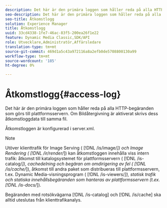 ```yaml
---
description: Det här är den primära loggen som håller reda på alla HTTP-begäranden som görs till plattformsservern. Om Bildåtergivning är aktiverat skrivs dess åtkomstloggdata till samma fil.
seo-description: Det här är den primära loggen som håller reda på alla HTTP-begäranden som görs till plattformsservern. Om Bildåtergivning är aktiverat skrivs dess åtkomstloggdata till samma fil.
seo-title: Åtkomstlogg
solution: Experience Manager
title: Åtkomstlogg
uuid: 33cd4338-1fe7-46ac-83f5-200ea26f1e22
feature: Dynamic Media Classic,SDK/API
role: Utvecklare,Administratör,Affärsledare
translation-type: tm+mt
source-git-commit: 469d1a5c43a972116a8a2efb0de5708800130a99
workflow-type: tm+mt
source-wordcount: '185'
ht-degree: 0%

---
```



# Åtkomstlogg{#access-log}

Det här är den primära loggen som håller reda på alla HTTP-begäranden som görs till plattformsservern. Om Bildåtergivning är aktiverat skrivs dess åtkomstloggdata till samma fil.

Åtkomstloggen är konfigurerad i server.xml.

>[!NOTE]
>
>Utöver klienttrafik för Image Serving ( [!DNL /is/image/*]) och Image Rendering ( [!DNL /ir/render/*]) kan åtkomstloggen innehålla viss intern trafik: åtkomst till katalogsystemet för plattformsservern ( [!DNL /is-catalog/*]), cachedelning och begäran om omdirigering av fel ( [!DNL /is/cache/*]), åtkomst till andra paket som distribueras till plattformsservern, t.ex. Dynamic Media-visningsprogram ( [!DNL /is-viewers/*]), statisk trafik och statiska innehållsbegäranden som hanteras av plattformsservern (t.ex. [!DNL /is-docs/*]).

Begäranden med rotsökvägarna [!DNL /is-catalog] och [!DNL /is/cache] ska alltid uteslutas från klienttrafikanalys.
